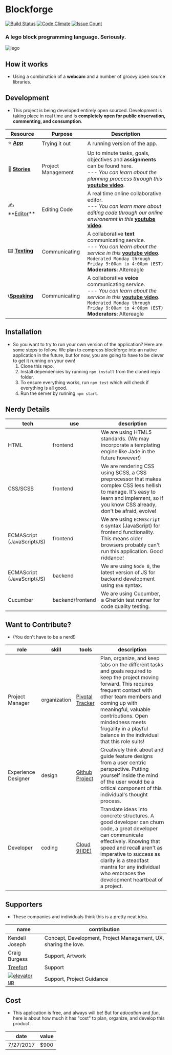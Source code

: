 # Blockforge
[![Build Status](https://travis-ci.org/altereagle/blockforge.svg?branch=master)](https://travis-ci.org/altereagle/blockforge)
[![Code Climate](https://codeclimate.com/repos/59842ad4f9f0ea028a0016d3/badges/59842ad4f9f0ea028a0016d3/gpa.svg)](https://codeclimate.com/github/altereagle/blockforge)
[![Issue Count](https://codeclimate.com/github/altereagle/blockforge/badges/issue_count.svg)](https://codeclimate.com/github/altereagle/blockforge)

### A lego block programming language. Seriously.
![lego](http://cdn.wallpapersafari.com/43/69/qlCby6.jpg)

## How it works
- Using a combination of a **webcam** and a number of groovy open source libraries.

## Development
- This project is being developed entirely open sourced.  Development is taking place in real time and is **completely open for public observation, commenting, and consumption**.

| Resource | Purpose | Description |
| --- | --- | --- |
|⭐️ **[App](https://blockforge-kendelljoseph.c9users.io)** | Trying it out | A running version of the app. |
|📎 **[Stories](https://www.pivotaltracker.com/n/projects/2078579)** | Project Management | Up to minute tasks, goals, objectives and **assignments** can be found here. <br /> --- *You can learn about the planning proccess through this* **[youtube video](https://youtu.be/bzCZysm5lG8)**.|
|✍️ **[Editor](https://ide.c9.io/kendelljoseph/blockforge)**️ | Editing Code | A real time online collaborative editor. <br /> --- *You can learn more about editing code through our online environemnt in this* **[youtube video](https://youtu.be/UX0mqLVlauk)**.|
|⌨️ **[Texting](https://discord.gg/uZ2Bn6P)** | Communicating | A collaborative **text** communicating service. <br /> --- *You can learn about the service in this* **[youtube video](https://youtu.be/E7xznRGg9WM)**. <br />```Moderated Monday through Friday 9:00am to 4:00pm (EST)``` <br /> **Moderators:** Altereagle |
|📞**[Speaking](https://discord.gg/8tQuaXK)** | Communicating | A collaborative **voice** communicating service. <br /> --- *You can learn about the service in this* **[youtube video](https://youtu.be/E7xznRGg9WM)**. <br /> ```Moderated Monday through Friday 9:00am to 4:00pm (EST)``` <br /> **Moderators:** Altereagle|

## Installation
- So you want to try to run your own version of the application? Here are some steps to follow. We plan to compress blockforge into an native application in the future, but for now, you are going to have to be clever to get it running on your own!
  1. Clone this repo.
  2. Install dependencies by running `npm install` from the cloned repo folder.
  3. To ensure everything works, run `npm test` which will check if everything is all good.
  4. Run the server by running `npm start`.

## Nerdy Details
| tech | use | description |
| --- | --- | --- |
| HTML | frontend | We are using HTML5 standards. (We may incorporate a templating engine like Jade in the future however!) |
| CSS/SCSS | frontend | We are rendering CSS using SCSS, a CSS preprocessor that makes complex CSS less hellish to manage. It's easy to learn and implement, so if you know CSS already, don't be afraid, evolve! |
| ECMAScript (JavaScript/JS) | frontend | We are using `ECMAScript 6` syntax (JavaScript) for frontend functionality. This means older browsers probably can't run this application. Good riddance! |
| ECMAScript (JavaScript/JS) | backend | We are using `Node 8`, the latest version of JS for backend development using `ES6` syntax. |
| Cucumber | backend/frontend | We are using Cucumber, a Gherkin test runner for code quality testing. |

## Want to Contribute?
- (You don't have to be a nerd!)

| role | skill | tools | description |
| --- | --- | --- | --- |
| Project Manager | organization | [Pivotal Tracker](https://www.pivotaltracker.com/n/projects/2078579) | Plan, organize, and keep tabs on the different tasks and goals required to keep the project moving forward. This requires frequent contact with other team members and coming up with meaningful, valuable contributions. Open mindedness meets frugality in a playful balance in the individual that this role suits! |
| Experience Designer | design | [Github Project](https://github.com/altereagle/blockforge/projects) | Creatively think about and guide feature designs from a user centric perspective. Putting yourself inside the mind of the user would be a critical component of this individual's thought process. |
| Developer | coding | [Cloud 9(IDE)](https://ide.c9.io/kendelljoseph/blockforge) | Translate ideas into concrete structures. A good developer can churn code, a great developer can communicate effectively. Knowing that speed and recall aren't as imperative to success as clarity is a steadfast mantra for any individual who embraces the development heartbeat of a project. |

## Supporters
- These companies and individuals think this is a pretty neat idea.

| name | contribution |
| --- | --- |
| Kendell Joseph | Concept, Development, Project Management, UX, sharing the love. |
| Craig Burgess | Support, Artwork |
| [Treefort](http://treefort.me/) | Support |
| [![elevator up](http://elevatorup.com/img/eulogo-87259dc5.png)](http://elevatorup.com/) | Support, Project Guidance |

## Cost
- This application is free, and always will be! But for *education* and *fun*, here is about how much it has "cost" to plan, organize, and develop this product.

| date | value |
| --- | --- |
| 7/27/2017 | $900 |